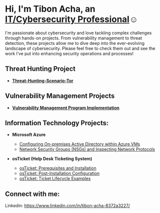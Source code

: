 <h1>Hi, I'm Tibon Acha, an <a href="https://www.linkedin.com/in/tibon-acha-8372a3227/">IT/Cybersecurity Professional</a>☺</h1>

I'm passionate about cybersecurity and love tackling complex challenges through hands-on projects. From vulnerability management to threat detection, these projects allow me to dive deep into the ever-evolving landscape of cybersecurity. Please feel free to check them out and see the work I’ve put into enhancing security operations and processes!

## Threat Hunting Project

- **[Threat-Hunting-Scenario-Tor](https://github.com/Tacha8/threat-hunting-scenario-tor-)**

## Vulnerability Management Projects

- **[Vulnerability Management Program Implementation](https://github.com/Tacha8/vulnerability-management-program-)**

<h2> Information Technology Projects:</h2>


- <b>Microsoft Azure</b>
  - [Configuring On-premises Active Directory within Azure VMs](https://github.com/Tacha8/configure-ad)
  - [Network Security Groups (NSGs) and Inspecting Network Protocols](https://github.com/Tacha8/azure-network-protocols)

- <b>osTicket (Help Desk Ticketing System)</b>
  - [osTicket: Prerequisites and Installation](https://github.com/Tacha8/osticket-prereqs)
  - [osTicket: Post-Installation Configuration](https://github.com/Tacha8/post-install-config)
  - [osTicket: Ticket Lifecycle Examples](https://github.com/Tacha8/ticket-lifecycle)

<h2> Connect with me:</h2>

Linkedin: https://www.linkedin.com/in/tibon-acha-8372a3227/
<!--
**Tacha8/Tacha8** is a ✨ _special_ ✨ repository because its `README.md` (this file) appears on your GitHub profile.

Here are some ideas to get you started:

- 🔭 I’m currently working on ...
- 🌱 I’m currently learning ...
- 👯 I’m looking to collaborate on ...
- 🤔 I’m looking for help with ...
- 💬 Ask me about ...
- 📫 How to reach me: ...
- 😄 Pronouns: ...
- ⚡ Fun fact: ...
-->
